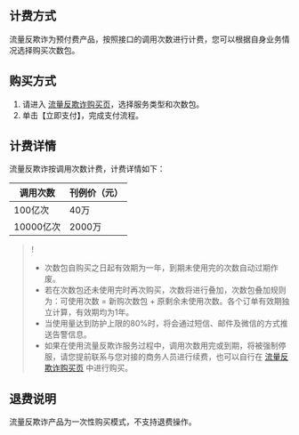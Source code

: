## 计费方式
流量反欺诈为预付费产品，按照接口的调用次数进行计费，您可以根据自身业务情况选择购买次数包。

## 购买方式
1. 请进入 [流量反欺诈购买页](http://buy.cloud.tencent.com/taf)，选择服务类型和次数包。
2. 单击【立即支付】，完成支付流程。

## 计费详情
流量反欺诈按调用次数计费，计费详情如下：

| 调用次数 | 刊例价（元） | 
|---------|---------|
|100亿次|40万|
|10000亿次|2000万|

>!
>- 次数包自购买之日起有效期为一年，到期未使用完的次数自动过期作废。
>- 若在次数包还未使用完时再次购买，次数将进行叠加，次数包叠加规则为：可使用次数 = 新购次数包 + 原剩余未使用次数。各个订单有效期独立计算，有效期均为1年。
>- 当使用量达到防护上限的80%时，将会通过短信、邮件及微信的方式推送告警信息。
>- 如果在使用流量反欺诈服务过程中，调用次数用完或到期，将被强制停服，请您提前联系与您对接的商务人员进行续费，也可以自行在 [流量反欺诈购买页](http://buy.cloud.tencent.com/taf) 中进行购买。

## 退费说明
流量反欺诈产品为一次性购买模式，不支持退费操作。
